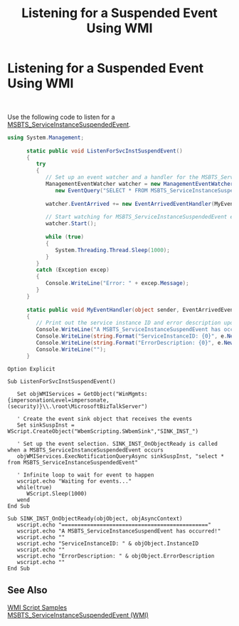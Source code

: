 ﻿---
title: Listening for a Suspended Event Using WMI
TOCTitle: Listening for a Suspended Event Using WMI
ms:assetid: 921444a0-16df-4c7a-8029-9377c367c018
ms:mtpsurl: https://msdn.microsoft.com/en-us/library/Aa577357(v=BTS.80)
ms:contentKeyID: 51529724
ms.date: 08/30/2017
mtps_version: v=BTS.80
dev_langs:
- csharp
---

# Listening for a Suspended Event Using WMI

 

Use the following code to listen for a [MSBTS\_ServiceInstanceSuspendedEvent](msbts-serviceinstancesuspendedevent-wmi.md).

``` csharp
using System.Management;  
  
      static public void ListenForSvcInstSuspendEvent()  
      {  
         try  
         {  
            // Set up an event watcher and a handler for the MSBTS_ServiceInstanceSuspendedEvent event  
            ManagementEventWatcher watcher = new ManagementEventWatcher( new ManagementScope("root\\MicrosoftBizTalkServer"),  
               new EventQuery("SELECT * FROM MSBTS_ServiceInstanceSuspendedEvent") );  
  
            watcher.EventArrived += new EventArrivedEventHandler(MyEventHandler);  
  
            // Start watching for MSBTS_ServiceInstanceSuspendedEvent events  
            watcher.Start();  
  
            while (true)  
            {  
               System.Threading.Thread.Sleep(1000);  
            }  
         }  
         catch (Exception excep)  
         {  
            Console.WriteLine("Error: " + excep.Message);  
         }  
      }  
  
      static public void MyEventHandler(object sender, EventArrivedEventArgs e)   
      {  
         // Print out the service instance ID and error description upon receiving of the suspend event  
         Console.WriteLine("A MSBTS_ServiceInstanceSuspendEvent has occurred!");  
         Console.WriteLine(string.Format("ServiceInstanceID: {0}", e.NewEvent["InstanceID"]));  
         Console.WriteLine(string.Format("ErrorDescription: {0}", e.NewEvent["ErrorDescription"]));  
         Console.WriteLine("");  
      }  
```

``` 
Option Explicit  
  
Sub ListenForSvcInstSuspendEvent()  
  
   Set objWMIServices = GetObject("WinMgmts:{impersonationLevel=impersonate, (security)}\\.\root\MicrosoftBizTalkServer")   
  
   ' Create the event sink object that receives the events  
   Set sinkSuspInst = WScript.CreateObject("WbemScripting.SWbemSink","SINK_INST_")  
  
   ' Set up the event selection. SINK_INST_OnObjectReady is called when a MSBTS_ServiceInstanceSuspendedEvent occurs  
   objWMIServices.ExecNotificationQueryAsync sinkSuspInst, "select * from MSBTS_ServiceInstanceSuspendedEvent"  
  
   ' Infinite loop to wait for event to happen  
   wscript.echo "Waiting for events..."  
   while(true)  
      WScript.Sleep(1000)  
   wend  
End Sub  
  
Sub SINK_INST_OnObjectReady(objObject, objAsyncContext)  
   wscript.echo "=============================================="  
   wscript.echo "A MSBTS_ServiceInstanceSuspendEvent has occurred!"  
   wscript.echo ""  
   wscript.echo "ServiceInstanceID: " & objObject.InstanceID  
   wscript.echo ""  
   wscript.echo "ErrorDescription: " & objObject.ErrorDescription  
   wscript.echo ""  
End Sub  
```

## See Also

[WMI Script Samples](wmi-script-samples.md)  
[MSBTS\_ServiceInstanceSuspendedEvent (WMI)](msbts-serviceinstancesuspendedevent-wmi.md)

